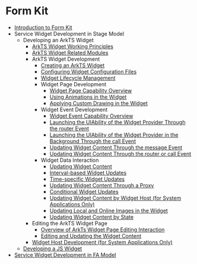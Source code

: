 # Form Kit<!--form-kit-->
- [Introduction to Form Kit](formkit-overview.md)
- Service Widget Development in Stage Model<!--arkts-ui-widget-stage-->
  - Developing an ArkTS Widget<!--arkts-ui-widget-->
    - [ArkTS Widget Working Principles](arkts-ui-widget-working-principles.md)
    - [ArkTS Widget Related Modules](arkts-ui-widget-modules.md)
    - ArkTS Widget Development<!--arkts-ui-widget-dev-->
      - [Creating an ArkTS Widget](arkts-ui-widget-creation.md)
      - [Configuring Widget Configuration Files](arkts-ui-widget-configuration.md)
      - [Widget Lifecycle Management](arkts-ui-widget-lifecycle.md)
      - Widget Page Development<!--arkts-ui-widget-page-->
        - [Widget Page Capability Overview](arkts-ui-widget-page-overview.md)
        - [Using Animations in the Widget](arkts-ui-widget-page-animation.md)
        - [Applying Custom Drawing in the Widget](arkts-ui-widget-page-custom-drawing.md)
      - Widget Event Development<!--arkts-ui-widget-event-->
        - [Widget Event Capability Overview](arkts-ui-widget-event-overview.md)
        - [Launching the UIAbility of the Widget Provider Through the router Event](arkts-ui-widget-event-router.md)
        - [Launching the UIAbility of the Widget Provider in the Background Through the call Event](arkts-ui-widget-event-call.md)
        - [Updating Widget Content Through the message Event](arkts-ui-widget-event-formextensionability.md)
        - [Updating Widget Content Through the router or call Event](arkts-ui-widget-event-uiability.md)
      - Widget Data Interaction<!--arkts-ui-widget-interaction-->
        - [Updating Widget Content](arkts-ui-widget-interaction-overview.md)
        - [Interval-based Widget Updates](arkts-ui-widget-update-by-time.md)
        - [Time-specific Widget Updates](arkts-ui-widget-update-by-time-point.md)
        <!--Del-->
        - [Updating Widget Content Through a Proxy](arkts-ui-widget-update-by-proxy.md)
        - [Conditional Widget Updates](arkts-ui-widget-update-by-conditions.md)
        - [Updating Widget Content by Widget Host (for System Applications Only)](form/arkts-ui-widget-content-update.md)
        <!--DelEnd-->
        - [Updating Local and Online Images in the Widget](arkts-ui-widget-image-update.md)
        - [Updating Widget Content by State](arkts-ui-widget-update-by-status.md)
    - Editing the ArkTS Widget Page
        - [Overview of ArkTs Widget Page Editing Interaction](arkts-ui-widget-event-formeditextensionability-overview.md)
        - [Editing and Updating the Widget Content](arkts-ui-widget-event-formeditextensionability.md)
    <!--Del--> 
    - [Widget Host Development (for System Applications Only)](widget-host-development-guide.md)
    <!--DelEnd-->
  - [Developing a JS Widget](js-ui-widget-development.md)
- [Service Widget Development in FA Model](widget-development-fa.md)
